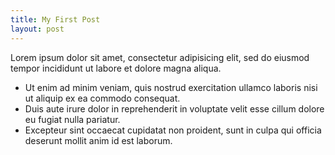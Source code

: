 ```yaml
---
title: My First Post
layout: post
---
```


Lorem ipsum dolor sit amet, consectetur adipisicing elit, sed do eiusmod tempor incididunt ut labore et dolore magna aliqua.

* Ut enim ad minim veniam, quis nostrud exercitation ullamco laboris nisi ut aliquip ex ea commodo consequat.
* Duis aute irure dolor in reprehenderit in voluptate velit esse cillum dolore eu fugiat nulla pariatur.
* Excepteur sint occaecat cupidatat non proident, sunt in culpa qui officia deserunt mollit anim id est laborum.
